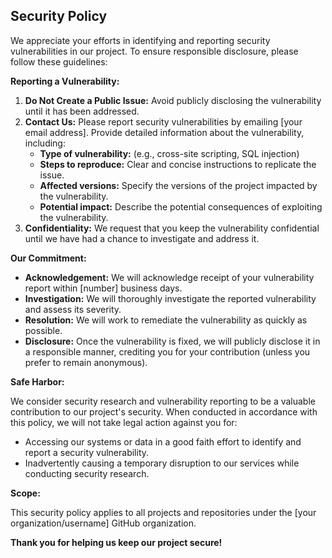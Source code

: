 ## Security Policy

We appreciate your efforts in identifying and reporting security vulnerabilities in our project. To ensure responsible disclosure, please follow these guidelines:

**Reporting a Vulnerability:**

1. **Do Not Create a Public Issue:** Avoid publicly disclosing the vulnerability until it has been addressed.
2. **Contact Us:** Please report security vulnerabilities by emailing [your email address]. Provide detailed information about the vulnerability, including:
    * **Type of vulnerability:** (e.g., cross-site scripting, SQL injection)
    * **Steps to reproduce:** Clear and concise instructions to replicate the issue.
    * **Affected versions:** Specify the versions of the project impacted by the vulnerability.
    * **Potential impact:** Describe the potential consequences of exploiting the vulnerability.
3. **Confidentiality:** We request that you keep the vulnerability confidential until we have had a chance to investigate and address it.

**Our Commitment:**

* **Acknowledgement:** We will acknowledge receipt of your vulnerability report within [number] business days.
* **Investigation:** We will thoroughly investigate the reported vulnerability and assess its severity.
* **Resolution:** We will work to remediate the vulnerability as quickly as possible.
* **Disclosure:** Once the vulnerability is fixed, we will publicly disclose it in a responsible manner, crediting you for your contribution (unless you prefer to remain anonymous).

**Safe Harbor:**

We consider security research and vulnerability reporting to be a valuable contribution to our project's security. When conducted in accordance with this policy, we will not take legal action against you for:

* Accessing our systems or data in a good faith effort to identify and report a security vulnerability.
* Inadvertently causing a temporary disruption to our services while conducting security research.

**Scope:**

This security policy applies to all projects and repositories under the [your organization/username] GitHub organization.

**Thank you for helping us keep our project secure!**
